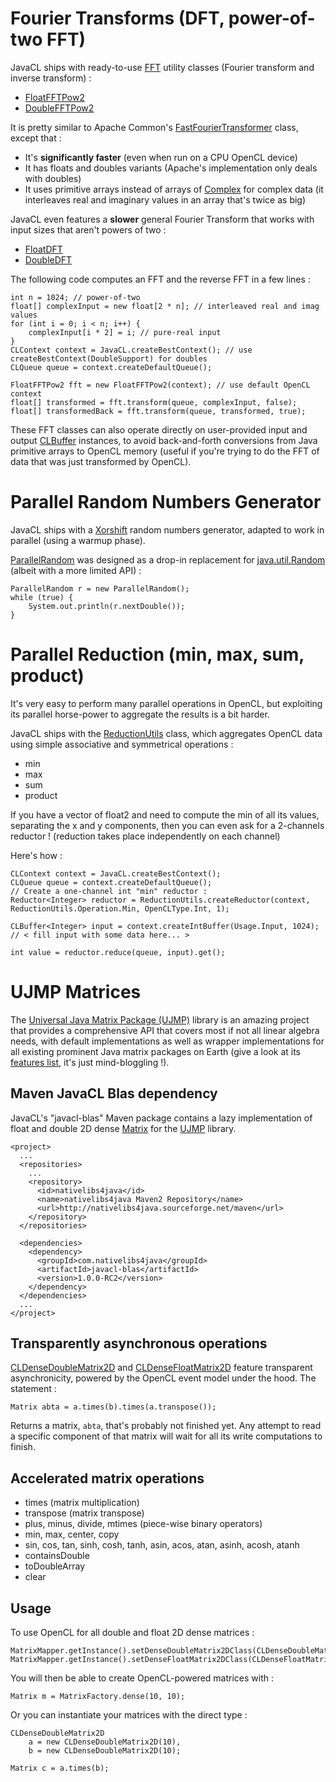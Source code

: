 

# Fourier Transforms (DFT, power-of-two FFT) #

JavaCL ships with ready-to-use [FFT](http://en.wikipedia.org/wiki/Fast_Fourier_transform) utility classes (Fourier transform and inverse transform) :
  * [FloatFFTPow2](http://nativelibs4java.sourceforge.net/javacl/api/stable/com/nativelibs4java/opencl/util/fft/FloatFFTPow2.html)
  * [DoubleFFTPow2](http://nativelibs4java.sourceforge.net/javacl/api/stable/com/nativelibs4java/opencl/util/fft/DoubleFFTPow2.html)

It is pretty similar to Apache Common's [FastFourierTransformer](http://commons.apache.org/math/api-2.1/org/apache/commons/math/transform/FastFourierTransformer.html) class, except that :
  * It's **significantly faster** (even when run on a CPU OpenCL device)
  * It has floats and doubles variants (Apache's implementation only deals with doubles)
  * It uses primitive arrays instead of arrays of [Complex](http://commons.apache.org/math/api-2.1/org/apache/commons/math/complex/Complex.html) for complex data (it interleaves real and imaginary values in an array that's twice as big)

JavaCL even features a **slower** general Fourier Transform that works with input sizes that aren't powers of two :
  * [FloatDFT](http://nativelibs4java.sourceforge.net/javacl/api/stable/com/nativelibs4java/opencl/util/fft/FloatDFT.html)
  * [DoubleDFT](http://nativelibs4java.sourceforge.net/javacl/api/stable/com/nativelibs4java/opencl/util/fft/DoubleDFT.html)

The following code computes an FFT and the reverse FFT in a few lines :
```
int n = 1024; // power-of-two
float[] complexInput = new float[2 * n]; // interleaved real and imag values
for (int i = 0; i < n; i++) {
    complexInput[i * 2] = i; // pure-real input
}
CLContext context = JavaCL.createBestContext(); // use createBestContext(DoubleSupport) for doubles
CLQueue queue = context.createDefaultQueue();

FloatFFTPow2 fft = new FloatFFTPow2(context); // use default OpenCL context
float[] transformed = fft.transform(queue, complexInput, false);
float[] transformedBack = fft.transform(queue, transformed, true);
```

These FFT classes can also operate directly on user-provided input and output [CLBuffer](http://nativelibs4java.sourceforge.net/javacl/api/stable/com/nativelibs4java/opencl/CLBuffer.html) instances, to avoid back-and-forth conversions from Java primitive arrays to OpenCL memory (useful if you're trying to do the FFT of data that was just transformed by OpenCL).

# Parallel Random Numbers Generator #

JavaCL ships with a [Xorshift](http://en.wikipedia.org/wiki/Xorshift) random numbers generator, adapted to work in parallel (using a warmup phase).

[ParallelRandom](http://nativelibs4java.sourceforge.net/javacl/api/stable/com/nativelibs4java/opencl/util/ParallelRandom.html) was designed as a drop-in replacement for [java.util.Random](http://download.oracle.com/javase/6/docs/api/java/util/Random.html) (albeit with a more limited API) :
```
ParallelRandom r = new ParallelRandom();
while (true) {
    System.out.println(r.nextDouble());
}
```

# Parallel Reduction (min, max, sum, product) #

It's very easy to perform many parallel operations in OpenCL, but exploiting its parallel horse-power to aggregate the results is a bit harder.

JavaCL ships with the [ReductionUtils](http://nativelibs4java.sourceforge.net/javacl/api/stable/com/nativelibs4java/opencl/util/ReductionUtils.html) class, which aggregates OpenCL data using simple associative and symmetrical operations :
  * min
  * max
  * sum
  * product

If you have a vector of float2 and need to compute the min of all its values, separating the x and y components, then you can even ask for a 2-channels reductor ! (reduction takes place independently on each channel)

Here's how :
```
CLContext context = JavaCL.createBestContext();
CLQueue queue = context.createDefaultQueue();
// Create a one-channel int "min" reductor :
Reductor<Integer> reductor = ReductionUtils.createReductor(context, ReductionUtils.Operation.Min, OpenCLType.Int, 1);

CLBuffer<Integer> input = context.createIntBuffer(Usage.Input, 1024);
// < fill input with some data here... >

int value = reductor.reduce(queue, input).get();
```

# UJMP Matrices #

The [Universal Java Matrix Package (UJMP)](http://ujmp.org) library is an amazing project that provides a comprehensive API that covers most if not all linear algebra needs, with default implementations as well as wrapper implementations for all existing prominent Java matrix packages on Earth (give a look at its [features list](http://www.ujmp.org/java-matrix/feature-list/), it's just mind-bloggling !).

## Maven JavaCL Blas dependency ##

JavaCL's "javacl-blas" Maven package contains a lazy implementation of float and double 2D dense [Matrix](http://www.ujmp.org/apidocs/ujmp-core/apidocs/org/ujmp/core/Matrix.html) for the [UJMP](UJMP.md) library.
```
<project>
  ...
  <repositories>
    ...
    <repository>
      <id>nativelibs4java</id>
      <name>nativelibs4java Maven2 Repository</name>
      <url>http://nativelibs4java.sourceforge.net/maven</url>
    </repository>
  </repositories>

  <dependencies>
    <dependency>
      <groupId>com.nativelibs4java</groupId>
      <artifactId>javacl-blas</artifactId>
      <version>1.0.0-RC2</version>
    </dependency>
  </dependencies>
  ...
</project>
```

## Transparently asynchronous operations ##

[CLDenseDoubleMatrix2D](http://nativelibs4java.sourceforge.net/javacl/api/stable/com/nativelibs4java/opencl/blas/ujmp/CLDenseDoubleMatrix2D.html) and [CLDenseFloatMatrix2D](http://nativelibs4java.sourceforge.net/javacl/api/stable/com/nativelibs4java/opencl/blas/ujmp/CLDenseFloatMatrix2D.html) feature transparent asynchronicity, powered by the OpenCL event model under the hood. The statement :
```
Matrix abta = a.times(b).times(a.transpose());
```
Returns a matrix, `abta`, that's probably not finished yet. Any attempt to read a specific component of that matrix will wait for all its write computations to finish.

## Accelerated matrix operations ##

  * times (matrix multiplication)
  * transpose (matrix transpose)
  * plus, minus, divide, mtimes (piece-wise binary operators)
  * min, max, center, copy
  * sin, cos, tan, sinh, cosh, tanh, asin, acos, atan, asinh, acosh, atanh
  * containsDouble
  * toDoubleArray
  * clear

## Usage ##

To use OpenCL for all double and float 2D dense matrices :
```
MatrixMapper.getInstance().setDenseDoubleMatrix2DClass(CLDenseDoubleMatrix2D.class);
MatrixMapper.getInstance().setDenseFloatMatrix2DClass(CLDenseFloatMatrix2D.class);
```
You will then be able to create OpenCL-powered matrices with :
```
Matrix m = MatrixFactory.dense(10, 10);
```

Or you can instantiate your matrices with the direct type :
```
CLDenseDoubleMatrix2D 
    a = new CLDenseDoubleMatrix2D(10),
    b = new CLDenseDoubleMatrix2D(10);

Matrix c = a.times(b);
```